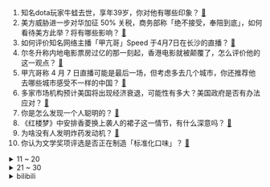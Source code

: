 1. 知名dota玩家牛蛙去世，享年39岁，你对他有哪些印象？ [:link:](https://www.zhihu.com/question/1892716126544298468)
2. 美方威胁进一步对华加征 50% 关税，商务部称「绝不接受，奉陪到底」，如何看待美方此举？将有哪些影响？ [:link:](https://www.zhihu.com/question/1892864992900014270)
3. 如何评价知名网络主播「甲亢哥」Speed 于4月7日在长沙的直播？ [:link:](https://www.zhihu.com/question/1892418962869966597)
4. 尔冬升称内地电影票房过亿的那一刻起，香港电影就被颠覆了，怎么评价他的这一观点？ [:link:](https://www.zhihu.com/question/1892553699450142723)
5. 甲亢哥称 4 月 7 日直播可能是最后一场，但考虑多去几个城市，你还推荐他去哪些城市感受不一样的中国？ [:link:](https://www.zhihu.com/question/1892675058725516210)
6. 多家市场机构预计美国将出现经济衰退，可能性有多大？美国政府是否有办法应对？ [:link:](https://www.zhihu.com/question/1892525481221384135)
7. 你是怎么发现一个人聪明的？ [:link:](https://www.zhihu.com/question/665287517)
8. 《红楼梦》中安排香菱换上袭人的裙子这一情节，有什么深意吗？ [:link:](https://www.zhihu.com/question/501176732)
9. 为啥没有人发明炸药发动机？ [:link:](https://www.zhihu.com/question/1892304947573405259)
10. 你认为文学奖项评选是否正在制造「标准化口味」？ [:link:](https://www.zhihu.com/question/1891464033313464387)
<details>
<summary>11 ~ 20</summary>

11. 中央汇金公司公告称已再次增持了 ETF，未来将继续增持，坚决维护资本市场平稳运行，这会带来哪些影响？ [:link:](https://www.zhihu.com/question/1892591728713777414)
12. 没有手机导航的年代，如果一个外地人开车去北京上海这种大城市找一个只知道名字不出名的小店要开车找多久? [:link:](https://www.zhihu.com/question/1892148238297039325)
13. 为什么后续没有球队按活塞的打法克制乔丹？ [:link:](https://www.zhihu.com/question/1892292826450079770)
14. 知名歌手 Tank 在浙大二院完成心肝联合移植手术，心肝联合移植手术难度有多大？ [:link:](https://www.zhihu.com/question/1892594784339715480)
15. 宝钗为何不直接送画具给惜春？ [:link:](https://www.zhihu.com/question/1890849818122884575)
16. 为什么像比尔·盖茨这样的人反而不戴劳力士或百达翡丽这样昂贵的手表？ [:link:](https://www.zhihu.com/question/420037280)
17. 如何评价《癸酉本石头记》？ [:link:](https://www.zhihu.com/question/1888728039547987827)
18. 关税战开始混战了，预测下最终结局是什么？ [:link:](https://www.zhihu.com/question/14931536817)
19. 徕卡出的片子那种立体感从何而来？ [:link:](https://www.zhihu.com/question/328450551)
20. 律师接案时是如何过滤掉不合格的当事人的？ [:link:](https://www.zhihu.com/question/4613209721)
</details>
<details>
<summary>21 ~ 30</summary>

21. 重庆闹市特斯拉Model Y失控腾空连撞多车，电池未起火车门可打开，女司机轻伤淡定下车。如何看待此事？ [:link:](https://www.zhihu.com/question/1892497268000665959)
22. 为什么我努力工作的时候，同事都在摸鱼，而我摸鱼的时候，同事都在努力工作？ [:link:](https://www.zhihu.com/question/1891906492082402619)
23. 袭人为什么要穿得那么富贵回去探望家人？她真的不知道不妥吗？ [:link:](https://www.zhihu.com/question/5538672874)
24. 王宝强多年后重返电视剧，《棋士》会为他带来哪些成绩？会超越《士兵突击》吗？ [:link:](https://www.zhihu.com/question/15722677537)
25. 超 50 家银行暂停无卡存取款等业务，无卡存取款有哪些风险？ [:link:](https://www.zhihu.com/question/1892239058752729511)
26. 全球金融市场迎来「黑色星期一」，这轮市场震荡将如何演变？各国可能采取哪些应对措施？ [:link:](https://www.zhihu.com/question/1892520597407397128)
27. 为什么南方种大米，东北也种大米，但华北地区却不种大米？ [:link:](https://www.zhihu.com/question/1890117406283784579)
28. 欧盟或对 280 亿美元美国商品进行反制，这一措施将如何影响欧美贸易关系？ [:link:](https://www.zhihu.com/question/1892541114319348070)
29. 如何理解去客厅化去掉的是「客」而不是「厅」，通过这种设计真正实现让客厅变的更好用了吗？ [:link:](https://www.zhihu.com/question/14562264724)
30. 如何评价伊尔2攻击机在苏德战争中的表现？ [:link:](https://www.zhihu.com/question/14554219289)
</details><details>
<summary>bilibili</summary>

</details>